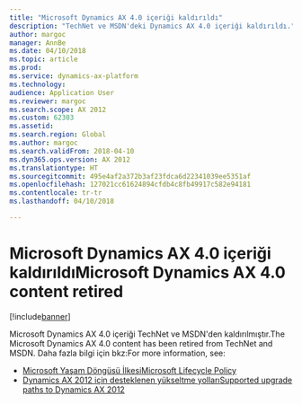 ```yaml
---
title: "Microsoft Dynamics AX 4.0 içeriği kaldırıldı"
description: "TechNet ve MSDN'deki Dynamics AX 4.0 içeriği kaldırıldı."
author: margoc
manager: AnnBe
ms.date: 04/10/2018
ms.topic: article
ms.prod: 
ms.service: dynamics-ax-platform
ms.technology: 
audience: Application User
ms.reviewer: margoc
ms.search.scope: AX 2012
ms.custom: 62303
ms.assetid: 
ms.search.region: Global
ms.author: margoc
ms.search.validFrom: 2018-04-10
ms.dyn365.ops.version: AX 2012
ms.translationtype: HT
ms.sourcegitcommit: 495e4af2a372b3af23fdca6d22341039ee5351af
ms.openlocfilehash: 127021cc61624894cfdb4c8fb49917c582e94181
ms.contentlocale: tr-tr
ms.lasthandoff: 04/10/2018

---
```


# <a name="microsoft-dynamics-ax-40-content-retired"></a><span data-ttu-id="01708-103">Microsoft Dynamics AX 4.0 içeriği kaldırıldı</span><span class="sxs-lookup"><span data-stu-id="01708-103">Microsoft Dynamics AX 4.0 content retired</span></span>

[!include[banner](../includes/banner.md)]

<span data-ttu-id="01708-104">Microsoft Dynamics AX 4.0 içeriği TechNet ve MSDN'den kaldırılmıştır.</span><span class="sxs-lookup"><span data-stu-id="01708-104">The Microsoft Dynamics AX 4.0 content has been retired from TechNet and MSDN.</span></span> <span data-ttu-id="01708-105">Daha fazla bilgi için bkz:</span><span class="sxs-lookup"><span data-stu-id="01708-105">For more information, see:</span></span> 

- [<span data-ttu-id="01708-106">Microsoft Yaşam Döngüsü İlkesi</span><span class="sxs-lookup"><span data-stu-id="01708-106">Microsoft Lifecycle Policy</span></span>](https://support.microsoft.com/en-us/lifecycle/search?alpha=Microsoft%20Dynamics%20AX%204.0) 
- [<span data-ttu-id="01708-107">Dynamics AX 2012 için desteklenen yükseltme yolları</span><span class="sxs-lookup"><span data-stu-id="01708-107">Supported upgrade paths to Dynamics AX 2012</span></span>](https://technet.microsoft.com/en-us/library/dd362093.aspx) 

